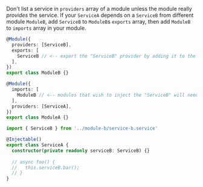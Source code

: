 Don't list a service in `providers` array of a module unless the module really *provides* the service.
If your `ServiceA` depends on a `ServiceB` from different module `ModuleB`, add `ServiceB` to `ModuleB`s `exports` array, 
then add `ModuleB` to `imports` array in your module.
```ts
@Module({
  providers: [ServiceB],
  exports: [
    ServiceB // <-- export the "ServiceB" provider by adding it to the module's exports array
  ], 
})
export class ModuleB {}
```
```ts
@Module({
  imports: [
    ModuleB // <-- modules that wish to inject the "ServiceB" will need to import the "ModuleB" in their imports array
  ],  
  providers: [ServiceA],
})
export class ModuleA {}
```
```ts
import { ServiceB } from '../module-b/service-b.service'

@Injectable()
export class ServiceA {
  constructor(private readonly serviceB: ServiceB) {}
  
  // async foo() {
  //   this.serviceB.bar();
  // }
}
```
